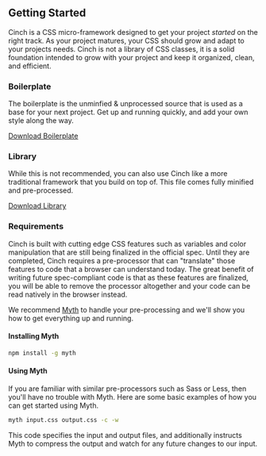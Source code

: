 ## Getting Started
Cinch is a CSS micro-framework designed to get your project _started_ on the right track. As your project matures, your CSS should grow and adapt to your projects needs. Cinch is not a library of CSS classes, it is a solid foundation intended to grow with your project and keep it organized, clean, and efficient.

<div class="grd">
    <div class="row">
        <div class="col col-3 is-px2">
            <h3>Boilerplate</h3>
            <p>The boilerplate is the unminfied & unprocessed source that is used as a base for your next project. Get up and running quickly, and add your own style along the way.</p>
            <a class="btn-round" href="#">Download Boilerplate</a>
        </div>
        <div class="col col-3">
            <h3>Library</h3>
            <p>While this is not recommended, you can also use Cinch like a more traditional framework that you build on top of. This file comes fully minified and pre-processed.</p>
            <a class="btn-round" href="#">Download Library </a>
        </div>
    </div>
</div>

### Requirements
Cinch is built with cutting edge CSS features such as variables and color manipulation that are still being finalized in the official spec. Until they are completed, Cinch requires a pre-processor that can "translate" those features to code that a browser can understand today. The great benefit of writing future spec-compliant code is that as these features are finalized, you will be able to remove the processor altogether and your code can be read natively in the browser instead.

We recommend <a href="http://myth.io">Myth</a> to handle your pre-processing and we'll show you how to get everything up and running.

#### Installing Myth

```bash
npm install -g myth
```

#### Using Myth
If you are familiar with similar pre-processors such as Sass or Less, then you'll have no trouble with Myth. Here are some basic examples of how you can get started using Myth.

```bash
myth input.css output.css -c -w
```

This code specifies the input and output files, and additionally instructs Myth to compress the output and watch for any future changes to our input.
